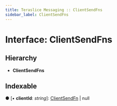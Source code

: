 ```yaml
---
title: Teraslice Messaging :: ClientSendFns
sidebar_label: ClientSendFns
---
```


# Interface: ClientSendFns

## Hierarchy

* **ClientSendFns**

## Indexable

● \[▪ **clientId**: *string*\]: [ClientSendFn](clientsendfn.md) | null
